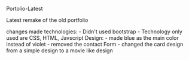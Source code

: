 Portolio-Latest

Latest remake of the old portfolio

changes made
    technologies: 
        - Didn't used bootstrap
        - Technology only used are CSS, HTML, Javscript
    Design:
        - made blue as the main color instead of violet
        - removed the contact Form
        - changed the card design from a simple design to a movie like design

